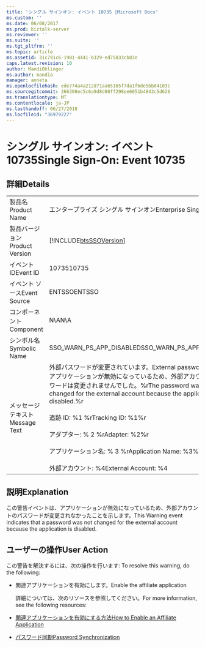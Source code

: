 ```yaml
---
title: 'シングル サインオン: イベント 10735 |Microsoft Docs'
ms.custom: ''
ms.date: 06/08/2017
ms.prod: biztalk-server
ms.reviewer: ''
ms.suite: ''
ms.tgt_pltfrm: ''
ms.topic: article
ms.assetid: 31c791c6-1901-4441-b329-ed75833cb83e
caps.latest.revision: 10
author: MandiOhlinger
ms.author: mandia
manager: anneta
ms.openlocfilehash: ede774a4a212d71aa65165f7da1f6de5bb04103c
ms.sourcegitcommit: 266308ec5c6a9d8d80ff298ee6051b4843c5d626
ms.translationtype: MT
ms.contentlocale: ja-JP
ms.lasthandoff: 06/27/2018
ms.locfileid: "36979227"
---
```

# <a name="single-sign-on-event-10735"></a><span data-ttu-id="b2a09-102">シングル サインオン: イベント 10735</span><span class="sxs-lookup"><span data-stu-id="b2a09-102">Single Sign-On: Event 10735</span></span>
## <a name="details"></a><span data-ttu-id="b2a09-103">詳細</span><span class="sxs-lookup"><span data-stu-id="b2a09-103">Details</span></span>  

|                 |                                                                                                                                                                                                                                                    |
|-----------------|----------------------------------------------------------------------------------------------------------------------------------------------------------------------------------------------------------------------------------------------------|
|  <span data-ttu-id="b2a09-104">製品名</span><span class="sxs-lookup"><span data-stu-id="b2a09-104">Product Name</span></span>   |                                                                                                             <span data-ttu-id="b2a09-105">エンタープライズ シングル サインオン</span><span class="sxs-lookup"><span data-stu-id="b2a09-105">Enterprise Single Sign-On</span></span>                                                                                                              |
| <span data-ttu-id="b2a09-106">製品バージョン</span><span class="sxs-lookup"><span data-stu-id="b2a09-106">Product Version</span></span> |                                                                                             [!INCLUDE[btsSSOVersion](../includes/btsssoversion-md.md)]                                                                                             |
|    <span data-ttu-id="b2a09-107">イベント ID</span><span class="sxs-lookup"><span data-stu-id="b2a09-107">Event ID</span></span>     |                                                                                                                       <span data-ttu-id="b2a09-108">10735</span><span class="sxs-lookup"><span data-stu-id="b2a09-108">10735</span></span>                                                                                                                        |
|  <span data-ttu-id="b2a09-109">イベント ソース</span><span class="sxs-lookup"><span data-stu-id="b2a09-109">Event Source</span></span>   |                                                                                                                       <span data-ttu-id="b2a09-110">ENTSSO</span><span class="sxs-lookup"><span data-stu-id="b2a09-110">ENTSSO</span></span>                                                                                                                       |
|    <span data-ttu-id="b2a09-111">コンポーネント</span><span class="sxs-lookup"><span data-stu-id="b2a09-111">Component</span></span>    |                                                                                                                        <span data-ttu-id="b2a09-112">N\A</span><span class="sxs-lookup"><span data-stu-id="b2a09-112">N\A</span></span>                                                                                                                         |
|  <span data-ttu-id="b2a09-113">シンボル名</span><span class="sxs-lookup"><span data-stu-id="b2a09-113">Symbolic Name</span></span>  |                                                                                                              <span data-ttu-id="b2a09-114">SSO_WARN_PS_APP_DISABLED</span><span class="sxs-lookup"><span data-stu-id="b2a09-114">SSO_WARN_PS_APP_DISABLED</span></span>                                                                                                              |
|  <span data-ttu-id="b2a09-115">メッセージ テキスト</span><span class="sxs-lookup"><span data-stu-id="b2a09-115">Message Text</span></span>   | <span data-ttu-id="b2a09-116">外部パスワードが変更されています。</span><span class="sxs-lookup"><span data-stu-id="b2a09-116">External password change.</span></span> <span data-ttu-id="b2a09-117">アプリケーションが無効になっているため、外部アカウントのパスワードは変更されませんでした。%r</span><span class="sxs-lookup"><span data-stu-id="b2a09-117">The password was not changed for the external account because the application is disabled.%r</span></span><br /><br /> <span data-ttu-id="b2a09-118">追跡 ID: %1 %r</span><span class="sxs-lookup"><span data-stu-id="b2a09-118">Tracking ID: %1%r</span></span><br /><br /> <span data-ttu-id="b2a09-119">アダプター: % 2 %r</span><span class="sxs-lookup"><span data-stu-id="b2a09-119">Adapter: %2%r</span></span><br /><br /> <span data-ttu-id="b2a09-120">アプリケーション名: % 3 %r</span><span class="sxs-lookup"><span data-stu-id="b2a09-120">Application Name: %3%r</span></span><br /><br /> <span data-ttu-id="b2a09-121">外部アカウント: %4</span><span class="sxs-lookup"><span data-stu-id="b2a09-121">External Account: %4</span></span> |

## <a name="explanation"></a><span data-ttu-id="b2a09-122">説明</span><span class="sxs-lookup"><span data-stu-id="b2a09-122">Explanation</span></span>  
 <span data-ttu-id="b2a09-123">この警告イベントは、アプリケーションが無効になっているため、外部アカウントのパスワードが変更されなかったことを示します。</span><span class="sxs-lookup"><span data-stu-id="b2a09-123">This Warning event indicates that a password was not changed for the external account because the application is disabled.</span></span>  

## <a name="user-action"></a><span data-ttu-id="b2a09-124">ユーザーの操作</span><span class="sxs-lookup"><span data-stu-id="b2a09-124">User Action</span></span>  
 <span data-ttu-id="b2a09-125">この警告を解決するには、次の操作を行います: </span><span class="sxs-lookup"><span data-stu-id="b2a09-125">To resolve this warning, do the following:</span></span>  

- <span data-ttu-id="b2a09-126">関連アプリケーションを有効にします。</span><span class="sxs-lookup"><span data-stu-id="b2a09-126">Enable the affiliate application</span></span>  

  <span data-ttu-id="b2a09-127">詳細については、次のリソースを参照してください。</span><span class="sxs-lookup"><span data-stu-id="b2a09-127">For more information, see the following resources:</span></span>  

- [<span data-ttu-id="b2a09-128">関連アプリケーションを有効にする方法</span><span class="sxs-lookup"><span data-stu-id="b2a09-128">How to Enable an Affiliate Application</span></span>](../core/how-to-enable-an-affiliate-application.md)  

- [<span data-ttu-id="b2a09-129">パスワード同期</span><span class="sxs-lookup"><span data-stu-id="b2a09-129">Password Synchronization</span></span>](../core/password-synchronization2.md)
